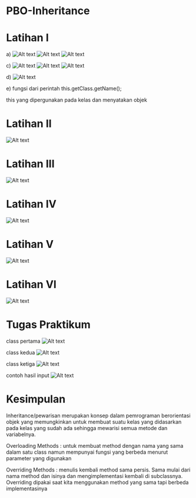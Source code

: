 # PBO-Inheritance
# Latihan I
a)
![Alt text](https://github.com/sofiaij/PBO-Inheritance/blob/master/1a.png)
![Alt text](https://github.com/sofiaij/PBO-Inheritance/blob/master/1aa.png)
![Alt text](https://github.com/sofiaij/PBO-Inheritance/blob/master/1aaa.png)

c)
![Alt text](https://github.com/sofiaij/PBO-Inheritance/blob/master/1b.png)
![Alt text](https://github.com/sofiaij/PBO-Inheritance/blob/master/1bb.png)
![Alt text](https://github.com/sofiaij/PBO-Inheritance/blob/master/1bbb.png)

d)
![Alt text](https://github.com/sofiaij/PBO-Inheritance/blob/master/1d.png)

e)
 fungsi dari perintah this.getClass.getName(); 
 
  this yang dipergunakan pada kelas dan  menyatakan objek 
  
# Latihan II
![Alt text](https://github.com/sofiaij/PBO-Inheritance/blob/master/2.png)
# Latihan III
![Alt text](https://github.com/sofiaij/PBO-Inheritance/blob/master/3.png)
# Latihan IV
![Alt text](https://github.com/sofiaij/PBO-Inheritance/blob/master/4.png)
# Latihan V
![Alt text](https://github.com/sofiaij/PBO-Inheritance/blob/master/5.png)
# Latihan VI
![Alt text](https://github.com/sofiaij/PBO-Inheritance/blob/master/6.png)
# Tugas Praktikum

class pertama
![Alt text](https://github.com/sofiaij/PBO-Inheritance/blob/master/7a.png)

class kedua
![Alt text](https://github.com/sofiaij/PBO-Inheritance/blob/master/7b.png)

class ketiga
![Alt text](https://github.com/sofiaij/PBO-Inheritance/blob/master/7c.png)

contoh hasil input
![Alt text](https://github.com/sofiaij/PBO-Inheritance/blob/master/7d.png)
# Kesimpulan

Inheritance/pewarisan merupakan konsep dalam pemrograman berorientasi objek yang memungkinkan untuk membuat suatu kelas yang didasarkan pada kelas yang sudah ada sehingga mewarisi semua metode dan variabelnya.

Overloading Methods :  untuk membuat method dengan nama yang sama dalam satu class namun mempunyai fungsi yang berbeda menurut parameter yang digunakan

Overriding Methods : menulis kembali method sama persis. Sama mulai dari nama method dan isinya dan mengimplementasi kembali di subclassnya. Overriding  dipakai saat kita menggunakan method yang sama tapi berbeda implementasinya

 
